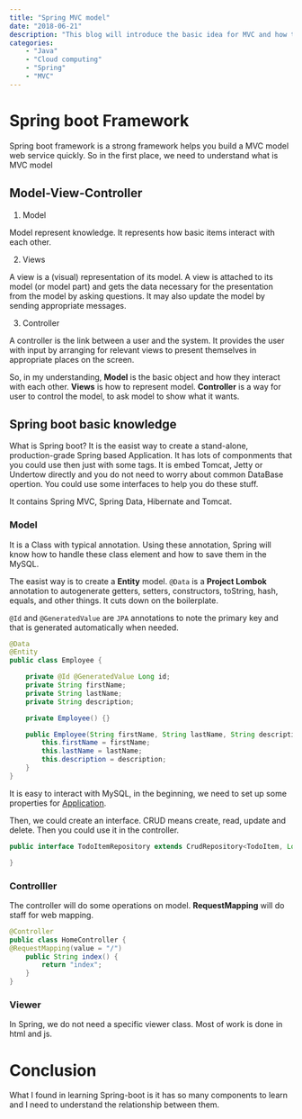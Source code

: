 ```yaml
---
title: "Spring MVC model"
date: "2018-06-21"
description: "This blog will introduce the basic idea for MVC and how to use Spring to implement it."
categories:
    - "Java"
    - "Cloud computing"
	- "Spring"
	- "MVC"
---
```


# Spring boot Framework

Spring boot framework is a strong framework helps you build a MVC model web service quickly. So in the first place, we need to understand what is MVC model

## Model-View-Controller

1. Model

Model represent knowledge. It represents how basic items interact with each other.

2. Views

A view is a (visual) representation of its model. A view is attached to its model (or model part) and gets the data necessary for the presentation from the model by asking questions. It may also update the model by sending appropriate messages. 

3. Controller

A controller is the link between a user and the system. It provides the user with input by arranging for relevant views to present themselves in appropriate places on the screen. 

So, in my understanding, **Model** is the basic object and how they interact with each other. **Views** is how to represent model. **Controller** is a way for user to control the model, to ask model to show what it wants.

## Spring boot basic knowledge

What is Spring boot? It is the easist way to create a stand-alone, production-grade Spring based Application. It has lots of componments that you could use then just with some tags. It is embed Tomcat, Jetty or Undertow directly and you do not need to worry about common DataBase opertion. You could use some interfaces to help you do these stuff.

It contains Spring MVC, Spring Data, Hibernate and Tomcat.

### Model

It is a Class with typical annotation. Using these annotation, Spring will know how to handle these class element and how to save them in the MySQL. 

The easist way is to create a **Entity** model. `@Data` is a **Project Lombok** annotation to autogenerate getters, setters, constructors, toString, hash, equals, and other things. It cuts down on the boilerplate.

`@Id` and `@GeneratedValue` are `JPA` annotations to note the primary key and that is generated automatically when needed.

```java
@Data
@Entity
public class Employee {

	private @Id @GeneratedValue Long id;
	private String firstName;
	private String lastName;
	private String description;

	private Employee() {}

	public Employee(String firstName, String lastName, String description) {
		this.firstName = firstName;
		this.lastName = lastName;
		this.description = description;
	}
}
```

It is easy to interact with MySQL, in the beginning, we need to set up some properties for [Application](https://spring.io/guides/gs/accessing-data-mysql/).

Then, we could create an interface. CRUD means create, read, update and delete. Then you could use it in the controller. 

```java
public interface TodoItemRepository extends CrudRepository<TodoItem, Long> {

}
```

### Controlller

The controller will do some operations on model. **RequestMapping** will do staff for web mapping.

```java
@Controller
public class HomeController {
@RequestMapping(value = "/")
	public String index() {
		return "index";
	}
}
```

### Viewer

In Spring, we do not need a specific viewer class. Most of work is done in html and js. 


# Conclusion

What I found in learning Spring-boot is it has so many components to learn and I need to understand the relationship between them.

